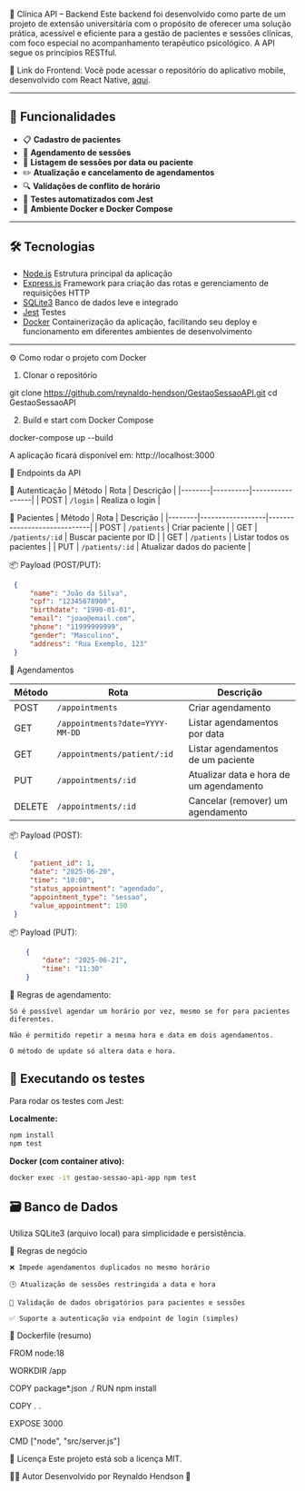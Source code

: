 🧠 Clínica API – Backend
Este backend foi desenvolvido como parte de um projeto de extensão universitária com o propósito de oferecer uma solução prática, acessível e eficiente para a gestão de pacientes e sessões clínicas, com foco especial no acompanhamento terapêutico psicológico.
A API segue os princípios RESTful.

📲 Link do Frontend:
Você pode acessar o repositório do aplicativo mobile, desenvolvido com React Native, [aqui](https://github.com/reynaldo-hendson/clinic-app).

---

## 🚀 Funcionalidades

- 📋 **Cadastro de pacientes**
- 📆 **Agendamento de sessões**
- 📅 **Listagem de sessões por data ou paciente**
- ✏️ **Atualização e cancelamento de agendamentos**
- 🔍 **Validações de conflito de horário**
- 🧪 **Testes automatizados com Jest**
- 🐳 **Ambiente Docker e Docker Compose**

---

## 🛠️ Tecnologias

- [Node.js](https://nodejs.org/) Estrutura principal da aplicação
- [Express.js](https://expressjs.com/) Framework para criação das rotas e gerenciamento de requisições HTTP
- [SQLite3](https://www.sqlite.org/index.html) Banco de dados leve e integrado
- [Jest](https://jestjs.io/) Testes
- [Docker](https://www.docker.com/) Containerização da aplicação, facilitando seu deploy e funcionamento em diferentes ambientes de desenvolvimento

---

⚙️ Como rodar o projeto com Docker
1. Clonar o repositório

git clone https://github.com/reynaldo-hendson/GestaoSessaoAPI.git
cd GestaoSessaoAPI

2. Build e start com Docker Compose

docker-compose up --build

A aplicação ficará disponível em: http://localhost:3000

📮 Endpoints da API

🔐 Autenticação
| Método | Rota     | Descrição       |
|--------|----------|-----------------|
| POST   | `/login` | Realiza o login |

👤 Pacientes
| Método | Rota             | Descrição                   |
|--------|------------------|-----------------------------|
| POST   | `/patients`      | Criar paciente              |
| GET    | `/patients/:id`  | Buscar paciente por ID      |
| GET    | `/patients`      | Listar todos os pacientes   |
| PUT    | `/patients/:id`  | Atualizar dados do paciente |

📦 Payload (POST/PUT):
   ```json
    {
        "name": "João da Silva",
        "cpf": "12345678900",
        "birthdate": "1990-01-01",
        "email": "joao@email.com",
        "phone": "11999999999",
        "gender": "Masculino",
        "address": "Rua Exemplo, 123"
    }
   ```

📆 Agendamentos

| Método | Rota                            | Descrição                               |
| ------ | ------------------------------- | --------------------------------------- |
| POST   | `/appointments`                 | Criar agendamento                       |
| GET    | `/appointments?date=YYYY-MM-DD` | Listar agendamentos por data            |
| GET    | `/appointments/patient/:id`     | Listar agendamentos de um paciente      |
| PUT    | `/appointments/:id`             | Atualizar data e hora de um agendamento |
| DELETE | `/appointments/:id`             | Cancelar (remover) um agendamento       |

📦 Payload (POST):
   ```json
    { 
        "patient_id": 1,
        "date": "2025-06-20",
        "time": "10:00",
        "status_appointment": "agendado",
        "appointment_type": "sessao",
        "value_appointment": 150
    }
   ```
📦 Payload (PUT):
```json
    {
        "date": "2025-06-21",
        "time": "11:30"
    }
```

🚫 Regras de agendamento:

    Só é possível agendar um horário por vez, mesmo se for para pacientes diferentes.

    Não é permitido repetir a mesma hora e data em dois agendamentos.

    O método de update só altera data e hora.

## 🧪 Executando os testes

Para rodar os testes com Jest:

**Localmente:**
```bash
npm install
npm test
```
**Docker (com container ativo):**
```bash
docker exec -it gestao-sessao-api-app npm test
```

## 🗃️ Banco de Dados
Utiliza SQLite3 (arquivo local) para simplicidade e persistência.

📌 Regras de negócio

    ❌ Impede agendamentos duplicados no mesmo horário

    🕒 Atualização de sessões restringida a data e hora

    📧 Validação de dados obrigatórios para pacientes e sessões

    ✅ Suporte a autenticação via endpoint de login (simples)

🐳 Dockerfile (resumo)

FROM node:18

WORKDIR /app

COPY package*.json ./
RUN npm install

COPY . .

EXPOSE 3000

CMD ["node", "src/server.js"]


📄 Licença
Este projeto está sob a licença MIT.

👩‍💻 Autor
Desenvolvido por Reynaldo Hendson 💚

